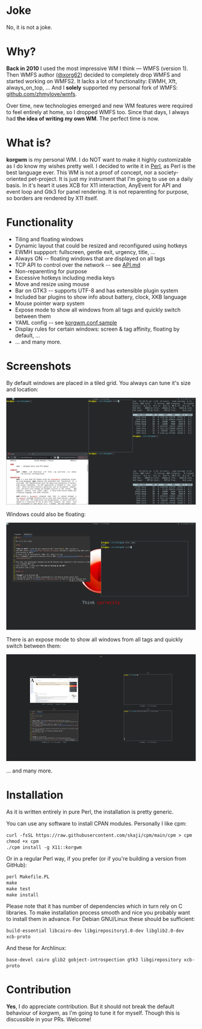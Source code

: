 # Joke

No, it is not a joke.

# Why?

**Back in 2010** I used the most impressive WM I think &mdash; WMFS (version 1).
Then WMFS author ([@xorg62](https://github.com/xorg62)) decided to completely drop WMFS and started working on WMFS2.
It lacks a lot of functionality: EWMH, Xft, always\_on\_top, ...
And I **solely** supported my personal fork of WMFS: [github.com/zhmylove/wmfs](https://github.com/zhmylove/wmfs).

Over time, new technologies emerged and new WM features were required to feel entirely at home, so I dropped WMFS too.
Since that days, I always had **the idea of writing my own WM**.
The perfect time is now.

# What is?

**korgwm** is my personal WM.
I do NOT want to make it highly customizable as I do know my wishes pretty well.
I decided to write it in [Perl](https://www.perl.org/), as Perl is the best language ever.
This WM is not a proof of concept, nor a society-oriented pet-project.
It is just my instrument that I'm going to use on a daily basis.
In it's heart it uses XCB for X11 interaction, AnyEvent for API and event loop and Gtk3 for panel rendering.
It is not reparenting for purpose, so borders are rendered by X11 itself.

# Functionality

- Tiling and floating windows
- Dynamic layout that could be resized and reconfigured using hotkeys
- EWMH suppport: fullscreen, gentle exit, urgency, title, ...
- Always ON -- floating windows that are displayed on all tags
- TCP API to control over the network -- see [API.md](API.md)
- Non-reparenting for purpose
- Excessive hotkeys including media keys
- Move and resize using mouse
- Bar on GTK3 -- supports UTF-8 and has extensible plugin system
- Included bar plugins to show info about battery, clock, XKB language
- Mouse pointer warp system
- Expose mode to show all windows from all tags and quickly switch between them
- YAML config -- see [korgwm.conf.sample](korgwm.conf.sample)
- Display rules for certain windows: screen & tag affinity, floating by default, ...
- ... and many more.

# Screenshots

By default windows are placed in a tiled grid.  You always can tune it's size and location:

![Tiled windows](resources/screenshots/tiling.png)

Windows could also be floating:

![Floating windows](resources/screenshots/floating.png)

There is an expose mode to show all windows from all tags and quickly switch between them:

![Expose all windows](resources/screenshots/expose.png)

... and many more.

# Installation

As it is written entirely in pure Perl, the installation is pretty generic.

You can use any software to install CPAN modules. Personally I like cpm:

    curl -fsSL https://raw.githubusercontent.com/skaji/cpm/main/cpm > cpm
    chmod +x cpm
    ./cpm install -g X11::korgwm

Or in a regular Perl way, if you prefer (or if you're building a version from GitHub):

    perl Makefile.PL
    make
    make test
    make install

Please note that it has number of dependencies which in turn rely on C libraries.
To make installation process smooth and nice you probably want to install them in advance.
For Debian GNU/Linux these should be sufficient:

    build-essential libcairo-dev libgirepository1.0-dev libglib2.0-dev xcb-proto

And these for Archlinux:

    base-devel cairo glib2 gobject-introspection gtk3 libgirepository xcb-proto

# Contribution

**Yes**, I do appreciate contribution.
But it should not break the default behaviour of *korgwm*, as I'm going to tune it for myself.
Though this is discussible in your PRs.
Welcome!

